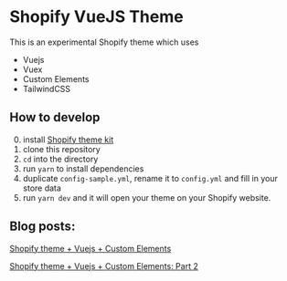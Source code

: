 # Shopify VueJS Theme

This is an experimental Shopify theme which uses

- Vuejs
- Vuex
- Custom Elements
- TailwindCSS

## How to develop

0. install [Shopify theme kit](https://shopify.dev/tools/theme-kit/getting-started)
1. clone this repository
2. `cd` into the directory
3. run `yarn` to install dependencies
4. duplicate `config-sample.yml`, rename it to `config.yml` and fill in your store data
5. run `yarn dev` and it will open your theme on your Shopify website.

## Blog posts:

[Shopify theme + Vuejs + Custom Elements](https://dev.to/youhan/shopify-theme-vuejs-custom-elements-3bnl)

[Shopify theme + Vuejs + Custom Elements: Part 2](https://dev.to/youhan/shopify-theme-vuejs-custom-elements-part-2-4k3p)
